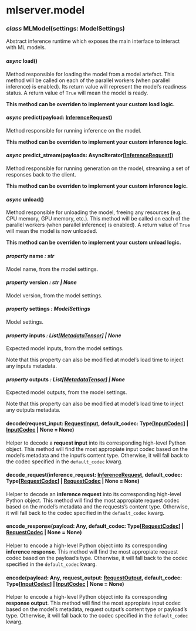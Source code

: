 # mlserver.model

### *class* MLModel(settings: ModelSettings)

Abstract inference runtime which exposes the main interface to interact
with ML models.

#### *async* load()

Method responsible for loading the model from a model artefact.
This method will be called on each of the parallel workers (when
parallel inference) is
enabled).
Its return value will represent the model’s readiness status.
A return value of `True` will mean the model is ready.

**This method can be overriden to implement your custom load
logic.**

#### *async* predict(payload: [InferenceRequest](mlserver.types.md#mlserver.types.InferenceRequest))

Method responsible for running inference on the model.

**This method can be overriden to implement your custom inference
logic.**

#### *async* predict_stream(payloads: AsyncIterator[[InferenceRequest](mlserver.types.md#mlserver.types.InferenceRequest)])

Method responsible for running generation on the model, streaming a set
of responses back to the client.

**This method can be overriden to implement your custom inference
logic.**

#### *async* unload()

Method responsible for unloading the model, freeing any resources (e.g.
CPU memory, GPU memory, etc.).
This method will be called on each of the parallel workers (when
parallel inference) is
enabled).
A return value of `True` will mean the model is now unloaded.

**This method can be overriden to implement your custom unload
logic.**

#### *property* name *: str*

Model name, from the model settings.

#### *property* version *: str | None*

Model version, from the model settings.

#### *property* settings *: ModelSettings*

Model settings.

#### *property* inputs *: List[[MetadataTensor](mlserver.types.md#mlserver.types.MetadataTensor)] | None*

Expected model inputs, from the model settings.

Note that this property can also be modified at model’s load time to
inject any inputs metadata.

#### *property* outputs *: List[[MetadataTensor](mlserver.types.md#mlserver.types.MetadataTensor)] | None*

Expected model outputs, from the model settings.

Note that this property can also be modified at model’s load time to
inject any outputs metadata.

#### decode(request_input: [RequestInput](mlserver.types.md#mlserver.types.RequestInput), default_codec: Type[[InputCodec](mlserver.codecs.md#mlserver.codecs.InputCodec)] | [InputCodec](mlserver.codecs.md#mlserver.codecs.InputCodec) | None = None)

Helper to decode a **request input** into its corresponding high-level
Python object.
This method will find the most appropiate input codec based on the model’s metadata and the
input’s content type.
Otherwise, it will fall back to the codec specified in the
`default_codec` kwarg.

#### decode_request(inference_request: [InferenceRequest](mlserver.types.md#mlserver.types.InferenceRequest), default_codec: Type[[RequestCodec](mlserver.codecs.md#mlserver.codecs.RequestCodec)] | [RequestCodec](mlserver.codecs.md#mlserver.codecs.RequestCodec) | None = None)

Helper to decode an **inference request** into its corresponding
high-level Python object.
This method will find the most appropiate request codec based on the model’s metadata and the
requests’s content type.
Otherwise, it will fall back to the codec specified in the
`default_codec` kwarg.

#### encode_response(payload: Any, default_codec: Type[[RequestCodec](mlserver.codecs.md#mlserver.codecs.RequestCodec)] | [RequestCodec](mlserver.codecs.md#mlserver.codecs.RequestCodec) | None = None)

Helper to encode a high-level Python object into its corresponding
**inference response**.
This method will find the most appropiate request codec based on the payload’s type.
Otherwise, it will fall back to the codec specified in the
`default_codec` kwarg.

#### encode(payload: Any, request_output: [RequestOutput](mlserver.types.md#mlserver.types.RequestOutput), default_codec: Type[[InputCodec](mlserver.codecs.md#mlserver.codecs.InputCodec)] | [InputCodec](mlserver.codecs.md#mlserver.codecs.InputCodec) | None = None)

Helper to encode a high-level Python object into its corresponding
**response output**.
This method will find the most appropiate input codec based on the model’s metadata, request
output’s content type or payload’s type.
Otherwise, it will fall back to the codec specified in the
`default_codec` kwarg.
